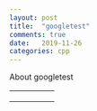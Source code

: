 ```yaml
---
layout: post
title:  "googletest"
comments: true
date:   2019-11-26 
categories: cpp 
---
```


About googletest

|   |   |   |   |   |
|---|---|---|---|---|
|   |   |   |   |   |
|   |   |   |   |   |
|   |   |   |   |   |
